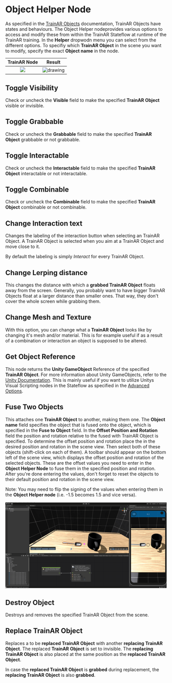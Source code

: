 # Object Helper Node

As specified in the [TrainAR Objects](TrainArObjects.html) documentation, TrainAR Objects have states and behaviours. The Object Helper nodeprovides various options to access and modify these from within the TrainAR Stateflow at runtime of the TrainAR training. In the **Helper** dropwodn menu you can select from the different options. To specifiy which **TrainAR Object** in the scene you want to modify, specify the exact **Object name** in the node.

| TrainAR Node | Result |
| :----------------------: |:-------------------------:|
|![](../resources/ObjectHelper.png)|<img src="../resources/TrainAR_Training_ObjectHelper.png" alt="drawing" width="250"/>|

## Toggle Visibility

Check or uncheck the **Visible** field to make the specified **TrainAR Object** visible or invisible.

## Toggle Grabbable

Check or uncheck the **Grabbable** field to make the specified **TrainAR Object** grabbable or not grabbable.

## Toggle Interactable

Check or uncheck the **Interactable** field to make the specified **TrainAR Object** interactable or not interactable.

## Toggle Combinable

Check or uncheck the **Combinable** field to make the specified **TrainAR Object** combinable or not combinable.

## Change Interaction text

Changes the labeling of the interaction button when selecting an TrainAR Object. A TrainAR Object is selected when you aim at a TrainAR Object and move close to it.

By default the labeling is simply *Interact* for every TrainAR Object.

## Change Lerping distance

This changes the distance with which a **grabbed TrainAR Object** floats away from the screen. Generally, you probably want to have bigger TrainAR Objects float at a larger distance than smaller ones. That way, they don't cover the whole screen while grabbing them.

## Change Mesh and Texture

With this option, you can change what a **TrainAR Object** looks like by changing it's mesh and/or material. This is for example useful if as a result of a combination or interaction an object is supposed to be altered.

## Get Object Reference

This node returns the **Unity GameObject** Reference of the specified **TrainAR Object**. For more information about Unity GameObjects, refer to the [Unity Documentation](https://docs.unity3d.com/ScriptReference/GameObject.html). This is mainly useful if you want to utilize Unitys Visual Scripting nodes in the Stateflow as specified in the [Advanced Options](https://jblattgerste.github.io/TrainAR/manual/NoVisualScripting.html#unity-visual-scripting-nodes).

## Fuse Two Objects

This attaches one **TrainAR Object** to another, making them one. The **Object name** field specifies the object that is fused onto the object, which is specified in the **Fuse to Object** field. In the **Offset Position and Rotation** field the position and rotation relative to the fused with TrainAR Object is specified. To determine the offset position and rotation place the in the desired position and rotation in the scene view. Then select both of these objects (shift-click on each of them). A toolbar should appear on the bottom left of the scene view, which displays the offset position and rotation of the selected objects. These are the offset values you need to enter in the **Object Helper Node** to fuse them in the specified position and rotation. After you're done entering the values, don't forget to reset the objects to their default position and rotation in the scene view.

Note: You may need to flip the signing of the values when entering them in the **Object Helper node** (i.e. -1.5 becomes 1.5 and vice versa).

![](../resources/FuseObject.gif)

## Destroy Object

Destroys and removes the specified TrainAR Object from the scene. 

## Replace TrainAR Object
Replaces a to be **replaced TrainAR Object** with another **replacing TrainAR Object**. The replaced **TrainAR Object** is set to invisible. The **replacing TrainAR Object** is also placed at the same position as the **replaced TrainAR Object**.

In case the **replaced TrainAR Object** is **grabbed** during replacement, the **replacing TrainAR Object** is also **grabbed**.